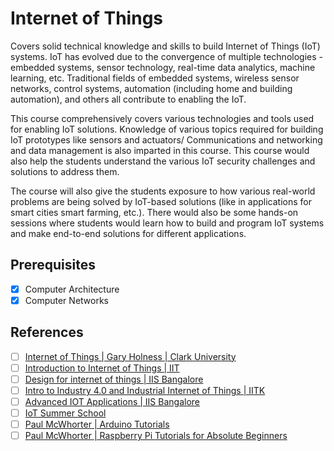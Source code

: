 # Internet of Things

Covers solid technical knowledge and skills to build Internet of
Things (IoT) systems. IoT has evolved due to the convergence of multiple technologies -
embedded systems, sensor technology, real-time data analytics, machine learning, etc. Traditional fields of
embedded systems, wireless sensor networks, control systems, automation (including home and building
automation), and others all contribute to enabling the IoT.

This course comprehensively covers various
technologies and tools used for enabling IoT solutions. Knowledge of various topics required for building
IoT prototypes like sensors and actuators/ Communications and networking and data management is also
imparted in this course. This course would also help the students understand the various IoT security
challenges and solutions to address them.

The course will also give the students exposure to how various
real-world problems are being solved by IoT-based solutions (like in applications for smart cities smart
farming, etc.). There would also be some hands-on sessions where students would learn how to build and
program IoT systems and make end-to-end solutions for different applications.

## Prerequisites

- [x] Computer Architecture
- [x] Computer Networks

## References

- [ ] [Internet of Things | Gary Holness | Clark University](https://www.youtube.com/playlist?list=PLuflXFChe0K_VYdK9dAvHRrSwxdeMgrVd)
- [ ] [Introduction to Internet of Things | IIT](https://www.youtube.com/playlist?list=PLJ5C_6qdAvBG7SHg5mLOQq6bzF-sOPu3k)
- [ ] [Design for internet of things | IIS Bangalore](https://www.youtube.com/playlist?list=PLgMDNELGJ1CaBrefq-0eYatfOnoncW0y-)
- [ ] [Intro to Industry 4.0 and Industrial Internet of Things | IITK](https://www.youtube.com/playlist?list=PLWbMIWDTOauBvP0ZxvoIshg55WPMF37UI)
- [ ] [Advanced IOT Applications | IIS Bangalore](https://www.youtube.com/playlist?list=PLgMDNELGJ1CZoUIF-iKcH9TSVcmG6IBcU)
- [ ] [IoT Summer School](https://www.youtube.com/playlist?list=PLHih6DnKQaoYQ5PIT3Tp-UrqUguDYWYQu)
- [ ] [Paul McWhorter | Arduino Tutorials](https://www.youtube.com/playlist?list=PLGs0VKk2DiYw-L-RibttcvK-WBZm8WLEP)
- [ ] [Paul McWhorter | Raspberry Pi Tutorials for Absolute Beginners](https://www.youtube.com/playlist?list=PLGs0VKk2DiYxdMjCJmcP6jt4Yw6OHK85O)
